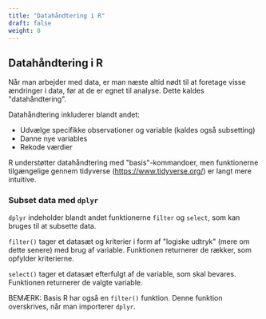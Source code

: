 ```yaml
---
title: "Datahåndtering i R"
draft: false
weight: 8
---
```




## Datahåndtering i R

Når man arbejder med data, er man næste altid nødt til at foretage visse ændringer i data, før at de er egnet til analyse. Dette kaldes "datahåndtering".

Datahåndtering inkluderer blandt andet:
- Udvælge specifikke observationer og variable (kaldes også subsetting)
- Danne nye variables
- Rekode værdier

R understøtter datahåndtering med "basis"-kommandoer, men funktionerne tilgængelige gennem tidyverse (https://www.tidyverse.org/) er langt mere intuitive.

### Subset data med `dplyr` 

`dplyr` indeholder blandt andet funktionerne `filter` og `select`, som kan bruges til at subsette data.

`filter()` tager et datasæt og kriterier i form af "logiske udtryk" (mere om dette senere) med brug af variable. Funktionen returnerer de rækker, som opfylder kriterierne.

`select()` tager et datasæt efterfulgt af de variable, som skal bevares. Funktionen returnerer de valgte variable.

BEMÆRK: Basis R har også en `filter()` funktion. Denne funktion overskrives, når man importerer `dplyr`.
